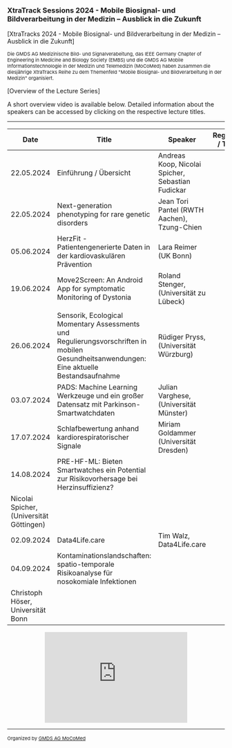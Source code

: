 ### XtraTrack Sessions 2024 - Mobile Biosignal- und Bildverarbeitung in der Medizin – Ausblick in die Zukunft

[XtraTracks 2024 - Mobile Biosignal- und Bildverarbeitung in der Medizin – Ausblick in die Zukunft]

<p style="font-size:11px">Die GMDS AG Medizinische Bild- und Signalverabeitung, das IEEE Germany Chapter of Engineering in Medicine and Biology Society (EMBS) und die GMDS AG Mobile Informationstechnologie in der Medizin und Telemedizin (MoCoMed) haben zusammen die diesjährige XtraTracks Reihe zu dem Themenfeld "Mobile Biosignal- und Bildverarbeitung in der Medizin" organisiert. </p>

[Overview of the Lecture Series]

A short overview video is available below. Detailed information about the speakers can be accessed by clicking on the respective lecture titles.

---

|Date   |Title   |Speaker   |Register / Talk   |
|---|---|---|---|
| 22.05.2024  | Einführung / Übersicht  |  Andreas Koop, Nicolai Spicher, Sebastian Fudickar |   |
| 22.05.2024  | Next-generation phenotyping for rare genetic disorders | Jean Tori Pantel (RWTH Aachen), Tzung-Chien  |   |
|05.06.2024   | HerzFit - Patientengenerierte Daten in der kardiovaskulären Prävention  |  Lara Reimer (UK Bonn) |   |
| 19.06.2024  | Move2Screen: An Android App for symptomatic Monitoring of Dystonia   | Roland Stenger, (Universität zu Lübeck)
  |   |
| 26.06.2024  |  Sensorik, Ecological Momentary Assessments und Regulierungsvorschriften in mobilen Gesundheitsanwendungen: Eine aktuelle Bestandsaufnahme | Rüdiger Pryss, (Universität Würzburg)  |   |
| 03.07.2024  |  PADS: Machine Learning Werkzeuge und ein großer Datensatz mit Parkinson-Smartwatchdaten |  Julian Varghese, (Universität Münster) |   |
| 17.07.2024  | Schlafbewertung anhand kardiorespiratorischer Signale  | Miriam Goldammer (Universität Dresden)  |   |
| 14.08.2024  |  PRE-HF-ML: Bieten Smartwatches ein Potential zur Risikovorhersage bei Herzinsuffizienz?
 | Nicolai Spicher, (Universität Göttingen)  |   |
| 02.09.2024  | Data4Life.care  | Tim Walz, Data4Life.care  |   |
|  04.09.2024 |  Kontaminationslandschaften: spatio-temporale Risikoanalyse für nosokomiale Infektionen
 | Christoph Höser, Universität Bonn  |   |

<center><iframe width="330" height="210" src="https://www.youtube.com/embed/qknVuj5XohM?si=zd9prDstId0hfQR4" title="YouTube video player" frameborder="0" allow="accelerometer; autoplay; clipboard-write; encrypted-media; gyroscope; picture-in-picture; web-share" referrerpolicy="strict-origin-when-cross-origin" allowfullscreen></iframe></center>

---
<p style="font-size:11px">Organized by <a href="mocomed.de">GMDS AG MoCoMed</a></p>
